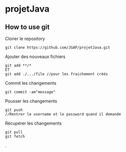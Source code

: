projetJava
==========

## How to use git

Cloner le repository

	git clone https://github.com/JGAP/projetJava.git
	
Ajouter des nouveaux fichiers

	git add **/*
	ET
	git add ./.../file //pour les fraichement créés
	
Commit les changements

	git commit -am"message"

Pousser les changements

	git push
	//Rentrer le username et le password quand il demande
	
Récupérer les changements

	git pull
	git fetch

.
